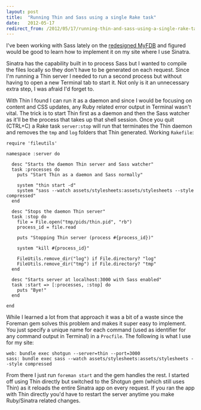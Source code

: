 ```yaml
---
layout: post
title:  "Running Thin and Sass using a single Rake task"
date:   2012-05-17
redirect_from: /2012/05/17/running-thin-and-sass-using-a-single-rake-task/
---
```


I've been working with Sass lately on the [redesigned MyFDB](https://myfdb.com) and figured would be good to learn how to implement it on my site where I use Sinatra.

Sinatra has the capability built in to process Sass but I wanted to compile the files locally so they don't have to be generated on each request. Since I'm running a Thin server I needed to run a second process but without having to open a new Terminal tab to start it. Not only is it an unnecessary extra step, I was afraid I'd forget to.

With Thin I found I can run it as a daemon and since I would be focusing on content and CSS updates, any Ruby related error output in Terminal wasn't vital. The trick is to start Thin first as a daemon and then the Sass watcher as it'll be the process that takes up that shell session. Once you quit (CTRL+C) a Rake task `server:stop` will run that terminates the Thin daemon and removes the `tmp` and `log` folders that Thin generated. Working `Rakefile`:

    require 'fileutils'

    namespace :server do

      desc "Starts the daemon Thin server and Sass watcher"
      task :processes do
        puts "Start Thin as a daemon and Sass normally"

        system "thin start -d"
        system "sass --watch assets/stylesheets:assets/stylesheets --style compressed"
      end

      desc "Stops the daemon Thin server"
      task :stop do
        file = File.open("tmp/pids/thin.pid", "rb")
        process_id = file.read

        puts "Stopping Thin server (process #{process_id})"

        system "kill #{process_id}"

        FileUtils.remove_dir("log") if File.directory? "log"
        FileUtils.remove_dir("tmp") if File.directory? "tmp"
      end

      desc "Starts server at localhost:3000 with Sass enabled"
      task :start => [:processes, :stop] do
        puts "Bye!"
      end

    end

While I learned a lot from that approach it was a bit of a waste since the Foreman gem solves this problem and makes it super easy to implement. You just specify a unique name for each command (used as identifier for any command output in Terminal) in a `Procfile`. The following is what I use for my site:

```
web: bundle exec shotgun --server=thin --port=3000
sass: bundle exec sass --watch assets/stylesheets:assets/stylesheets --style compressed
```

From there I just run `foreman start` and the gem handles the rest. I started off using Thin directly but switched to the Shotgun gem (which still uses Thin) as it reloads the entire Sinatra app on every request. If you ran the app with Thin directly you'd have to restart the server anytime you make Ruby/Sinatra related changes.
